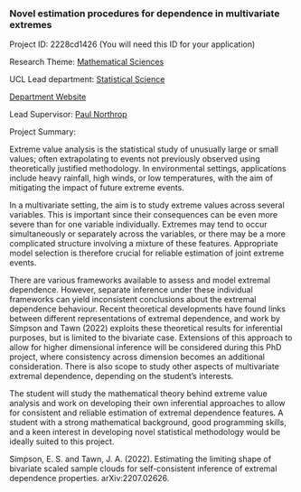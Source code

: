 ### Novel estimation procedures for dependence in multivariate extremes

Project ID: 2228cd1426
(You will need this ID for your application)

Research Theme: [Mathematical Sciences](../themes/mathematical-sciences.md)

UCL Lead department: [Statistical Science](../departments/statistical-science.md)

[Department Website](https://www.ucl.ac.uk/statistics)

Lead Supervisor: [Paul Northrop](https://profiles.ucl.ac.uk/3816)

Project Summary:

Extreme value analysis is the statistical study of unusually large or small values; often extrapolating to events not previously observed using theoretically justified methodology. In environmental settings, applications include heavy rainfall, high winds, or low temperatures, with the aim of mitigating the impact of future extreme events. 

In a multivariate setting, the aim is to study extreme values across several variables. This is important since their consequences can be even more severe than for one variable individually. Extremes may tend to occur simultaneously or separately across the variables, or there may be a more complicated structure involving a mixture of these features. Appropriate model selection is therefore crucial for reliable estimation of joint extreme events.

There are various frameworks available to assess and model extremal dependence. However, separate inference under these individual frameworks can yield inconsistent conclusions about the extremal dependence behaviour. Recent theoretical developments have found links between different representations of extremal dependence, and work by Simpson and Tawn (2022) exploits these theoretical results for inferential purposes, but is limited to the bivariate case. Extensions of this approach to allow for higher dimensional inference will be considered during this PhD project, where consistency across dimension becomes an additional consideration. There is also scope to study other aspects of multivariate extremal dependence, depending on the student’s interests.

The student will study the mathematical theory behind extreme value analysis and work on developing their own inferential approaches to allow for consistent and reliable estimation of extremal dependence features. A student with a strong mathematical background, good programming skills, and a keen interest in developing novel statistical methodology would be ideally suited to this project.

Simpson, E. S. and Tawn, J. A. (2022). Estimating the limiting shape of bivariate scaled sample clouds for self-consistent inference of extremal dependence properties. arXiv:2207.02626.
